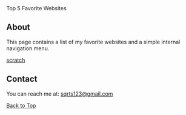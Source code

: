 <!DOCTYPE html>
<html>
<head>
    Top 5 Favorite Websites
</head>
<body>






  <h2 id="about">About</h2>
  <p>This page contains a list of my favorite websites and a simple internal navigation menu.</p>
   <a href="https://scratch.mit.edu/users/-_wawa_wawa_-/">scratch</a>  <h2 id="contact">Contact</h2>
  <p>You can reach me at: <a href="mailto:sqrts123@gmail.com">sqrts123@gmail.com</a></p>

  <p><a href="#">Back to Top</a></p>

</body>
</html>
